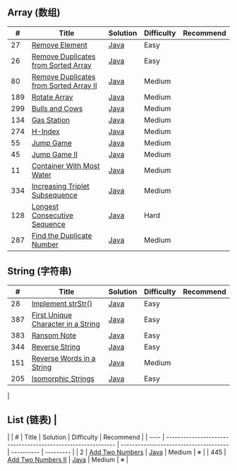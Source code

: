 ## Array (数组)

| #    | Title                                                        | Solution                               | Difficulty | Recommend | 
| ---- | ------------------------------------------------------------ | -------------------------------------- | ---------- | --------- |
| 27   | [Remove Element](https://leetcode.com/problems/remove-element/) | [Java](src/array/RemoveDuplicates.java)    | Easy       | |
| 26   | [Remove Duplicates from Sorted Array](https://leetcode.com/problems/remove-duplicates-from-sorted-array/description/) | [Java](src/array/RemoveDuplicates.java)    | Easy       | |
| 80   | [Remove Duplicates from Sorted Array II](https://leetcode.com/problems/remove-duplicates-from-sorted-array-ii/description/) | [Java](src/array/RemoveDuplicatesII.java) | Medium     | |
| 189  | [Rotate Array](https://leetcode.com/problems/rotate-array/) | [Java](src/array/RotateArray.java) | Medium     | |
| 299  | [Bulls and Cows](https://leetcode.com/problems/bulls-and-cows/) | [Java](src/array/BullsAndCows.java) | Medium     | |
| 134  | [Gas Station](https://leetcode.com/problems/gas-station/) | [Java](src/array/GasStation.java) | Medium     | |
| 274  | [H-Index](https://leetcode.com/problems/h-index/) | [Java](src/array/HIndex.java) | Medium     | |
| 55   | [Jump Game](https://leetcode.com/problems/jump-game/) | [Java](src/array/JumpGame.java) | Medium     | |
| 45   | [Jump Game II](https://leetcode.com/problems/jump-game-ii/) | [Java](src/array/JumpGameII.java) | Medium     | |
| 11   | [Container With Most Water](https://leetcode.com/problems/container-with-most-water/) | [Java](src/array/ContainerWithMostWater.java) | Medium     | |
| 334  | [Increasing Triplet Subsequence](https://leetcode.com/problems/increasing-triplet-subsequence/) | [Java](src/array/IncreasingTripletSubsequence.java) | Medium     | |
| 128  | [Longest Consecutive Sequence](https://leetcode.com/problems/longest-consecutive-sequence/) | [Java](src/array/LongestConsecutiveSequence.java) | Hard     | |
| 287  | [Find the Duplicate Number](https://leetcode.com/problems/find-the-duplicate-number/) | [Java](src/array/FindTheDuplicateNumber.java) | Medium     | |

## String (字符串)

| #    | Title                                                        | Solution                               | Difficulty | Recommend |
| ---- | ------------------------------------------------------------ | -------------------------------------- | ---------- | --------- |
| 28   | [Implement strStr()](https://leetcode.com/problems/implement-strstr/) | [Java](src/string/ImplementStrStr.java) | Easy     | |
| 387  | [First Unique Character in a String](https://leetcode.com/problems/first-unique-character-in-a-string/) | [Java](src/string/FirstUniqueCharacterInAString.java) | Easy     | |
| 383  | [Ransom Note](https://leetcode.com/problems/ransom-note/) | [Java](src/string/RansomNote.java) | Easy     | |
| 344  | [Reverse String](https://leetcode.com/problems/reverse-string/) | [Java](src/string/ReverseString.java) | Easy     | |
| 151  | [Reverse Words in a String](https://leetcode.com/problems/reverse-words-in-a-string/) | [Java](src/string/ReverseWordsInAString.java) | Medium     | |
| 205  | [Isomorphic Strings](https://leetcode.com/problems/isomorphic-strings/) | [Java](src/string/IsomorphicStrings.java) | Easy     | |
 |
## List (链表) |
 |
| #    | Title                                                        | Solution                               | Difficulty | Recommend |
| ---- | ------------------------------------------------------------ | -------------------------------------- | ---------- | --------- |
| 2    | [Add Two Numbers](https://leetcode.com/problems/add-two-numbers/) | [Java](src/list/AddTwoNumbers.java) | Medium     | ※ |
| 445  | [Add Two Numbers II](https://leetcode.com/problems/add-two-numbers-ii/) | [Java](src/list/AddTwoNumbersII.java) | Medium     | ※ |